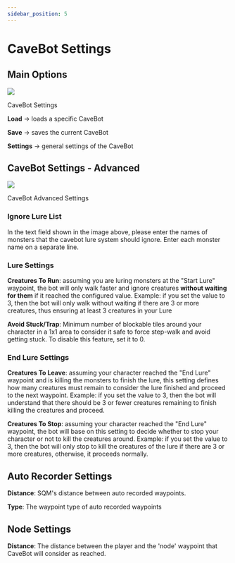 ```yaml
---
sidebar_position: 5
---
```


# CaveBot Settings
## Main Options
<div class="text--center">
  <img src="/img/cavebot_settings.png" />
  <p>CaveBot Settings</p>
</div>

**Load** -> loads a specific CaveBot

**Save** -> saves the current CaveBot

**Settings** -> general settings of the CaveBot

## CaveBot Settings - Advanced
<div class="text--center">
  <img src="/img/cavebot_settings_window.png" />
  <p>CaveBot Advanced Settings</p>
</div>

### Ignore Lure List
In the text field shown in the image above, please enter the names of monsters that the cavebot lure system should ignore. Enter each monster name on a separate line.

### Lure Settings
**Creatures To Run**: assuming you are luring monsters at the "Start Lure" waypoint, the bot will only walk faster and ignore creatures **without waiting for them** if it reached the configured value. Example: if you set the value to 3, then the bot will only walk without waiting if there are 3 or more creatures, thus ensuring at least 3 creatures in your Lure

**Avoid Stuck/Trap**: Minimum number of blockable tiles around your character in a 1x1 area to consider it safe to force step-walk and avoid getting stuck. To disable this feature, set it to 0.

### End Lure Settings
**Creatures To Leave**: assuming your character reached the "End Lure" waypoint and is killing the monsters to finish the lure, this setting defines how many creatures must remain to consider the lure finished and proceed to the next waypoint. Example: if you set the value to 3, then the bot will understand that there should be 3 or fewer creatures remaining to finish killing the creatures and proceed.

**Creatures To Stop**: assuming your character reached the "End Lure" waypoint, the bot will base on this setting to decide whether to stop your character or not to kill the creatures around. Example: if you set the value to 3, then the bot will only stop to kill the creatures of the lure if there are 3 or more creatures, otherwise, it proceeds normally.

## Auto Recorder Settings
**Distance**: SQM's distance between auto recorded waypoints.

**Type**: The waypoint type of auto recorded waypoints

## Node Settings
**Distance**: The distance between the player and the 'node' waypoint that CaveBot will consider as reached.
